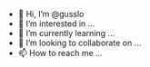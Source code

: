- 👋 Hi, I’m @gusslo
- 👀 I’m interested in ...
- 🌱 I’m currently learning ...
- 💞️ I’m looking to collaborate on ...
- 📫 How to reach me ...

<!---
gusslo/gusslo is a ✨ special ✨ repository because its `README.md` (this file) appears on your GitHub profile.
You can click the Preview link to take a look at your changes.
--->

